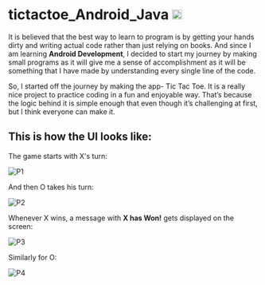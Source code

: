 # tictactoe_Android_Java <img src= "https://img.shields.io/badge/Java-ED8B00?style=for-the-badge&logo=java&logoColor=white" height="20">

It is believed that the best way to learn to program is by getting your hands dirty and writing actual code rather than just relying on books. And since I am learning **Android Development**, I decided to start my journey by making small programs as it will give me a sense of accomplishment as it will be something that I have made by understanding every single line of the code. 


So, I started off the journey by making the app- Tic Tac Toe. It is a really nice project to practice coding in a fun and enjoyable way. That’s because the logic behind it is simple enough that even though it’s challenging at first, but I think everyone can make it.

## This is how the UI looks like: 

The game starts with X's turn:

![P1](https://user-images.githubusercontent.com/76172860/116613405-42ec5c00-a956-11eb-93ff-78e204cdf9e2.jpeg)

 And then O takes his turn:

![P2](https://user-images.githubusercontent.com/76172860/116613396-41229880-a956-11eb-90b0-8944fb0329db.jpeg)

 Whenever X wins, a message with **X has Won!** gets displayed on the screen:

![P3](https://user-images.githubusercontent.com/76172860/116613399-41bb2f00-a956-11eb-9aa1-69134c610fa0.jpeg)

Similarly for O:

![P4](https://user-images.githubusercontent.com/76172860/116613402-4253c580-a956-11eb-92c8-731f35d596e0.jpeg)



